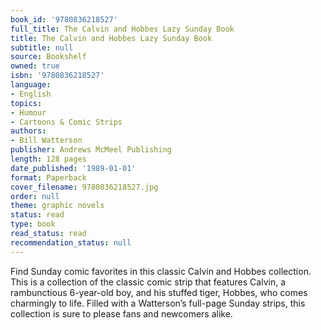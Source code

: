 ```yaml
---
book_id: '9780836218527'
full_title: The Calvin and Hobbes Lazy Sunday Book
title: The Calvin and Hobbes Lazy Sunday Book
subtitle: null
source: Bookshelf
owned: true
isbn: '9780836218527'
language:
- English
topics:
- Humour
- Cartoons & Comic Strips
authors:
- Bill Watterson
publisher: Andrews McMeel Publishing
length: 128 pages
date_published: '1989-01-01'
format: Paperback
cover_filename: 9780836218527.jpg
order: null
theme: graphic novels
status: read
type: book
read_status: read
recommendation_status: null
---
```

Find Sunday comic favorites in this classic Calvin and Hobbes collection.
This is a collection of the classic comic strip that features Calvin, a rambunctious 6-year-old boy, and his stuffed tiger, Hobbes, who comes charmingly to life. Filled with a Watterson’s full-page Sunday strips, this collection is sure to please fans and newcomers alike.
